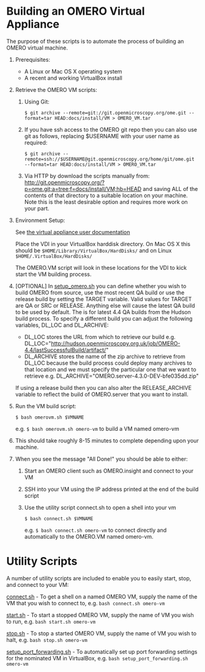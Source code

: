Building an OMERO Virtual Appliance
===================================

The purpose of these scripts is to automate the process of building an OMERO 
virtual machine.

1. Prerequisites:
	- A Linux or Mac OS X operating system
	- A recent and working VirtualBox install

2. Retrieve the OMERO VM scripts:
	1. Using Git:
		``` 
		$ git archive --remote=git://git.openmicroscopy.org/ome.git --format=tar HEAD:docs/install/VM > OMERO_VM.tar
		```

	2. If you have ssh access to the OMERO git repo then you can also use git as follows, replacing $USERNAME with your user name as required:
		```
		$ git archive --remote=ssh://$USERNAME@git.openmicroscopy.org/home/git/ome.git --format=tar HEAD:docs/install/VM > OMERO_VM.tar
		```

	3.	Via HTTP by download the scripts manually from:
		http://git.openmicroscopy.org/?p=ome.git;a=tree;f=docs/install/VM;hb=HEAD
	and saving ALL of the contents of that directory to a suitable location on your machine. Note this is the least desirable option and requires more work on your part.
	
3. Environment Setup:

	See [the virtual appliance user documentation](
	http://www.openmicroscopy.org/site/support/omero4/users/virtual-appliance.html)
	
	Place the VDI in your VirtualBox harddisk directory. On Mac OS X this should be `$HOME/Library/VirtualBox/HardDisks/` and on Linux `$HOME/.VirtualBox/HardDisks/`
	
	The OMERO.VM script will look in these locations for the VDI to kick start the VM building process.

4. [OPTIONAL] In [setup_omero.sh](setup_omero.sh) you can define whether you wish to build OMERO from source, use the most recent QA build or use the release build by setting the TARGET variable. Valid values for TARGET are QA or SRC or RELEASE. Anything else will cause the latest QA build to be used by default. The is for latest 4.4 QA builds from the Hudson build process. To specify a different build you can adjust the following variables, DL_LOC and DL_ARCHIVE:	
   - DL_LOC stores the URL from which to retrieve our build e.g. DL_LOC="http://hudson.openmicroscopy.org.uk/job/OMERO-4.4/lastSuccessfulBuild/artifact/"
   - DL_ARCHIVE stores the name of the zip archive to retrieve from DL_LOC because the build process could deploy many archives to that location and we must specify the particular one that we want to retrieve e.g. DL_ARCHIVE="OMERO.server-4.3.0-DEV-bfe035dd.zip"

	If using a release build then you can also alter the RELEASE_ARCHIVE variable to reflect the build of OMERO.server that you want to install. 

7. Run the VM build script:

	```
	$ bash omerovm.sh $VMNAME
	```
	
	e.g. ``$ bash omerovm.sh omero-vm`` to build a VM named omero-vm

8. This should take roughly 8-15 minutes to complete depending upon your machine.

9. When you see the message "All Done!" you should be able to either:
 	1. Start an OMERO client such as OMERO.insight and connect to your VM
 	2. SSH into your VM using the IP address printed at the end of the build script
	3. Use the utility script connect.sh to open a shell into your vm
		```
		$ bash connect.sh $VMNAME
		```
		
		e.g. ``$ bash connect.sh omero-vm`` to connect directly and automatically to the OMERO.VM named omero-vm.
	
Utility Scripts
===============

A number of utility scripts are included to enable you to easily start, stop, and connect to your VM:

[connect.sh](connect.sh) - To get a shell on a named OMERO VM, supply the name of the VM that you wish to connect to, e.g. ``bash connect.sh omero-vm``

[start.sh](start.sh) - To start a stopped OMERO VM, supply the name of VM you wish to run, e.g. ``bash start.sh omero-vm``

[stop.sh](stop.sh) - To stop a started OMERO VM, supply the name of VM you wish to halt, e.g. ``bash stop.sh omero-vm``

[setup_port_forwarding.sh](setup_port_forwarding.sh) - To automatically set up port forwarding settings for the nominated VM in VirtualBox, e.g. ``bash setup_port_forwarding.sh omero-vm``
